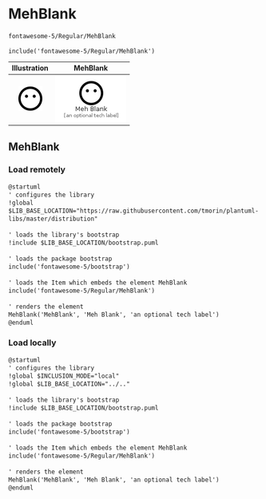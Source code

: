# MehBlank


```text
fontawesome-5/Regular/MehBlank
```

```text
include('fontawesome-5/Regular/MehBlank')
```



| Illustration | MehBlank |
| :---: | :---: |
| ![illustration for Illustration](../../fontawesome-5/Regular/MehBlank.png) | ![illustration for MehBlank](../../fontawesome-5/Regular/MehBlank.Local.png) |




## MehBlank

### Load remotely
```plantuml
@startuml
' configures the library
!global $LIB_BASE_LOCATION="https://raw.githubusercontent.com/tmorin/plantuml-libs/master/distribution"

' loads the library's bootstrap
!include $LIB_BASE_LOCATION/bootstrap.puml

' loads the package bootstrap
include('fontawesome-5/bootstrap')

' loads the Item which embeds the element MehBlank
include('fontawesome-5/Regular/MehBlank')

' renders the element
MehBlank('MehBlank', 'Meh Blank', 'an optional tech label')
@enduml
```

### Load locally
```plantuml
@startuml
' configures the library
!global $INCLUSION_MODE="local"
!global $LIB_BASE_LOCATION="../.."

' loads the library's bootstrap
!include $LIB_BASE_LOCATION/bootstrap.puml

' loads the package bootstrap
include('fontawesome-5/bootstrap')

' loads the Item which embeds the element MehBlank
include('fontawesome-5/Regular/MehBlank')

' renders the element
MehBlank('MehBlank', 'Meh Blank', 'an optional tech label')
@enduml
```

